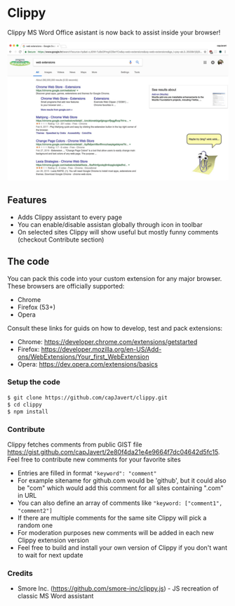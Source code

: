 # Clippy
Clippy MS Word Office asistant is now back to assist inside your browser!

![alt text](https://github.com/capJavert/clippy/raw/master/src/assets/img/screenshots/clippy-google.jpg "Clippy in action!")

## Features
- Adds Clippy assistant to every page
- You can enable/disable assistan globally through icon in toolbar
- On selected sites Clippy will show useful but mostly funny comments (checkout Contribute section)

## The code
You can pack this code into your custom extension for any major browser. These browsers are officially supported:
- Chrome
- Firefox (53+)
- Opera

Consult these links for guids on how to develop, test and pack extensions:
- Chrome: https://developer.chrome.com/extensions/getstarted
- Firefox: https://developer.mozilla.org/en-US/Add-ons/WebExtensions/Your_first_WebExtension
- Opera: https://dev.opera.com/extensions/basics

### Setup the code
```
$ git clone https://github.com/capJavert/clippy.git
$ cd clippy
$ npm install
```

### Contribute
Clippy fetches comments from public GIST file https://gist.github.com/capJavert/2e80f4da21e4e9664f7dc04642d5fc15. Feel free to contribute new comments for your favorite sites
- Entries are filled in format ```"keyword": "comment"```
- For example sitename for github.com would be 'github', but it could also be "com" which would add this comment for all sites containing ".com" in URL
- You can also define an array of comments like ```"keyword: ["comment1", "comment2"]```
- If there are multiple comments for the same site Clippy will pick a random one
- For moderation purposes new comments will be added in each new Clippy extension version
- Feel free to build and install your own version of Clippy if you don't want to wait for next update

### Credits
- Smore Inc. (https://github.com/smore-inc/clippy.js) - JS recreation of classic MS Word assistant